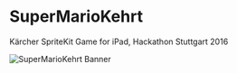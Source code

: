# SuperMarioKehrt
Kärcher SpriteKit Game for iPad, Hackathon Stuttgart 2016


![SuperMarioKehrt Banner](https://raw.githubusercontent.com/frogg/SuperMarioKehrt/master/Super%20Mario%20Kehrt.png)

